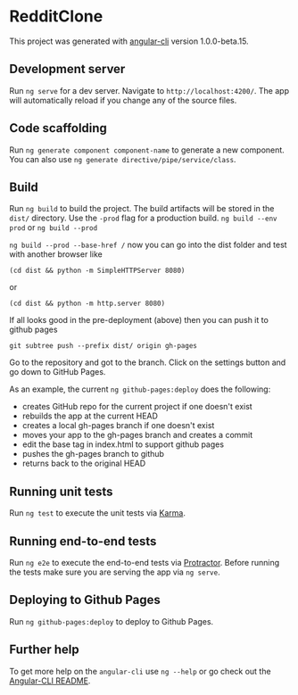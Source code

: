 # RedditClone

This project was generated with [angular-cli](https://github.com/angular/angular-cli) version 1.0.0-beta.15.

## Development server
Run `ng serve` for a dev server. Navigate to `http://localhost:4200/`. The app will automatically reload if you change any of the source files.

## Code scaffolding

Run `ng generate component component-name` to generate a new component. You can also use `ng generate directive/pipe/service/class`.

## Build

Run `ng build` to build the project. The build artifacts will be stored in the `dist/` directory. Use the `-prod` flag for a production build.
`ng build --env prod` or `ng build --prod`

`ng build --prod --base-href /` now you can go into the dist folder and test with another browser like

`(cd dist && python -m SimpleHTTPServer 8080)`

or

`(cd dist && python -m http.server 8080)`

If all looks good in the pre-deployment (above) then you can push it to github pages

`git subtree push --prefix dist/ origin gh-pages`

Go to the repository and got to the branch. Click on the settings button and go down to GitHub Pages.

As an example, the current `ng github-pages:deploy` does the following:

* creates GitHub repo for the current project if one doesn't exist
* rebuilds the app at the current HEAD
* creates a local gh-pages branch if one doesn't exist
* moves your app to the gh-pages branch and creates a commit
* edit the base tag in index.html to support github pages
* pushes the gh-pages branch to github
* returns back to the original HEAD

## Running unit tests

Run `ng test` to execute the unit tests via [Karma](https://karma-runner.github.io).

## Running end-to-end tests

Run `ng e2e` to execute the end-to-end tests via [Protractor](http://www.protractortest.org/). 
Before running the tests make sure you are serving the app via `ng serve`.

## Deploying to Github Pages

Run `ng github-pages:deploy` to deploy to Github Pages.

## Further help

To get more help on the `angular-cli` use `ng --help` or go check out the [Angular-CLI README](https://github.com/angular/angular-cli/blob/master/README.md).
